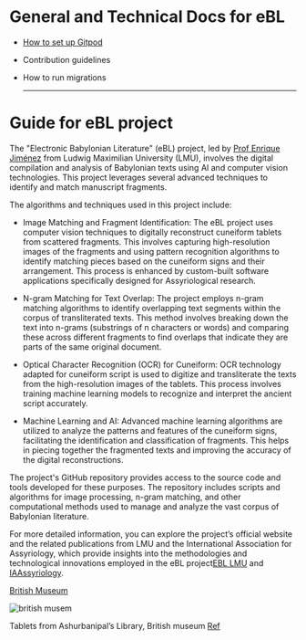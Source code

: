 # General and Technical Docs for eBL

- [How to set up Gitpod](gitpod-setup/setup.md)
- Contribution guidelines
- How to run migrations

  -------------------------------------------------------------------------------------------------------
# Guide for eBL project

The "Electronic Babylonian Literature" (eBL) project, led by [Prof Enrique Jiménez](https://www.assyriologie.uni-muenchen.de/personen/professoren/jimenez/index.html) from Ludwig Maximilian University (LMU), involves the digital compilation and analysis of Babylonian texts using AI and computer vision technologies. This project leverages several advanced techniques to identify and match manuscript fragments.

The algorithms and techniques used in this project include:

- Image Matching and Fragment Identification: The eBL project uses computer vision techniques to digitally reconstruct cuneiform tablets from scattered fragments. This involves capturing high-resolution images of the fragments and using pattern recognition algorithms to identify matching pieces based on the cuneiform signs and their arrangement. This process is enhanced by custom-built software applications specifically designed for Assyriological research.

- N-gram Matching for Text Overlap: The project employs n-gram matching algorithms to identify overlapping text segments within the corpus of transliterated texts. This method involves breaking down the text into n-grams (substrings of n characters or words) and comparing these across different fragments to find overlaps that indicate they are parts of the same original document.

- Optical Character Recognition (OCR) for Cuneiform: OCR technology adapted for cuneiform script is used to digitize and transliterate the texts from the high-resolution images of the tablets. This process involves training machine learning models to recognize and interpret the ancient script accurately.

- Machine Learning and AI: Advanced machine learning algorithms are utilized to analyze the patterns and features of the cuneiform signs, facilitating the identification and classification of fragments. This helps in piecing together the fragmented texts and improving the accuracy of the digital reconstructions.

The project's GitHub repository provides access to the source code and tools developed for these purposes. The repository includes scripts and algorithms for image processing, n-gram matching, and other computational methods used to manage and analyze the vast corpus of Babylonian literature.

For more detailed information, you can explore the project’s official website and the related publications from LMU and the International Association for Assyriology, which provide insights into the methodologies and technological innovations employed in the eBL project​ [EBL LMU](https://www.ebl.lmu.de/fragmentarium) and [IAAssyriology](https://iaassyriology.com/in-the-spotlight-the-electronic-babylonian-literature-project/).




  [British Museum](https://www.britishmuseum.org/collection) 



![british musem](https://github.com/Melanee-Melanee/eBL-generic-documentation/assets/74653444/470c76b2-5e1f-4134-9ce0-4ed2e3dc5808)

Tablets from Ashurbanipal’s Library, British museum [Ref](https://www.britishmuseum.org/sites/default/files/styles/uncropped_medium/public/2022-07/Ashurbanipal-library-tablets-1000x906.jpg?itok=YDe-Ci1E)



  
